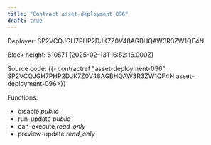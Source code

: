 ```yaml
---
title: "Contract asset-deployment-096"
draft: true
---
```

Deployer: SP2VCQJGH7PHP2DJK7Z0V48AGBHQAW3R3ZW1QF4N


 



Block height: 610571 (2025-02-13T16:52:16.000Z)

Source code: {{<contractref "asset-deployment-096" SP2VCQJGH7PHP2DJK7Z0V48AGBHQAW3R3ZW1QF4N asset-deployment-096>}}

Functions:

* disable _public_
* run-update _public_
* can-execute _read_only_
* preview-update _read_only_
